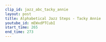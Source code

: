 ```yaml
---
clip_id: jazz_abc_tacky_annie
layout: post
title: Alphabetical Jazz Steps - Tacky Annie
youtube_id: mEWxdPTCubI
start_time: 265
end_time: 273
---
```



